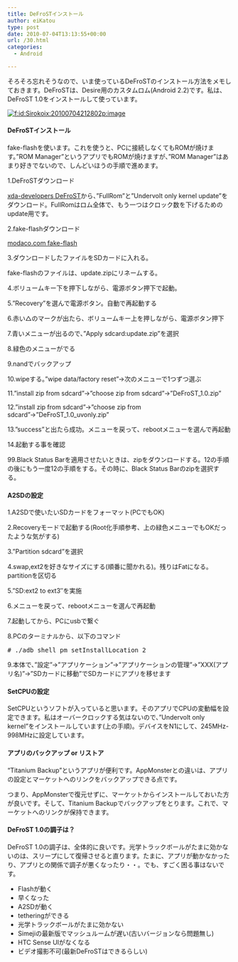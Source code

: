 ```yaml
---
title: DeFroSTインストール
author: eiKatou
type: post
date: 2010-07-04T13:13:55+00:00
url: /30.html
categories:
  - Android

---
```

<div class="section">
  <p>
    そろそろ忘れそうなので、いま使っているDeFroSTのインストール方法をメモしておきます。DeFroSTは、Desire用のカスタムロム(Android 2.2)です。私は、DeFroST 1.0をインストールして使っています。
  </p>
  
  <p>
    <a href="http://f.hatena.ne.jp/Sirokoix/20100704212802" class="hatena-fotolife" target="_blank"><img src="http://cdn-ak.f.st-hatena.com/images/fotolife/S/Sirokoix/20100704/20100704212802.png" alt="f:id:Sirokoix:20100704212802p:image" title="f:id:Sirokoix:20100704212802p:image" class="hatena-fotolife" /></a>
  </p>
  
  <h4>
    DeFroSTインストール
  </h4>
  
  <p>
    fake-flashを使います。これを使うと、PCに接続しなくてもROMが焼けます。&#8221;ROM Manager&#8221;というアプリでもROMが焼けますが、&#8221;ROM Manager&#8221;はあまり好きでないので、しんどいほうの手順で進めます。
  </p>
  
  <p>
    1.DeFroSTダウンロード
  </p>
  
  <p>
    <a href="http://forum.xda-developers.com/showthread.php?t=690477" target="_blank">xda-developers DeFroST</a>から、&#8221;FullRom&#8221;と&#8221;Undervolt only kernel update&#8221;をダウンロード。FullRomはロム全体で、もう一つはクロック数を下げるためのupdate用です。
  </p>
  
  <p>
    2.fake-flashダウンロード
  </p>
  
  <p>
    <a href="http://android.modaco.com/content/htc-desire-desire-modaco-com/310794/10-june-v1-8-1-7-fake-flash-by-koush-launching-recovery-on-your-device-without-a-pc/" target="_blank">modaco.com fake-flash</a>
  </p>
  
  <p>
    3.ダウンロードしたファイルをSDカードに入れる。
  </p>
  
  <p>
    fake-flashのファイルは、update.zipにリネームする。
  </p>
  
  <p>
    4.ボリュームキー下を押下しながら、電源ボタン押下で起動。
  </p>
  
  <p>
    5.&#8221;Recovery&#8221;を選んで電源ボタン。自動で再起動する
  </p>
  
  <p>
    6.赤い△のマークが出たら、ボリュームキー上を押しながら、電源ボタン押下
  </p>
  
  <p>
    7.青いメニューが出るので、&#8221;Apply sdcard:update.zip&#8221;を選択
  </p>
  
  <p>
    8.緑色のメニューがでる
  </p>
  
  <p>
    9.nandでバックアップ
  </p>
  
  <p>
    10.wipeする。&#8221;wipe data/factory reset&#8221;→次のメニューで1つずつ選ぶ
  </p>
  
  <p>
    11.&#8221;install zip from sdcard&#8221;→&#8221;choose zip from sdcard&#8221;→&#8221;DeFroST_1.0.zip&#8221;
  </p>
  
  <p>
    12.&#8221;install zip from sdcard&#8221;→&#8221;choose zip from sdcard&#8221;→&#8221;DeFroST_1.0_uvonly.zip&#8221;
  </p>
  
  <p>
    13.&#8221;success&#8221;と出たら成功。メニューを戻って、rebootメニューを選んで再起動
  </p>
  
  <p>
    14.起動する事を確認
  </p>
  
  <p>
    99.Black Status Barを適用させたいときは、zipをダウンロードする。12の手順の後にもう一度12の手順をする。その時に、Black Status Barのzipを選択する。
  </p>
  
  <h4>
    A2SDの設定
  </h4>
  
  <p>
    1.A2SDで使いたいSDカードをフォーマット(PCでもOK)
  </p>
  
  <p>
    2.Recoveryモードで起動する(Root化手順参考、上の緑色メニューでもOKだったような気がする)
  </p>
  
  <p>
    3.&#8221;Partition sdcard&#8221;を選択
  </p>
  
  <p>
    4.swap,ext2を好きなサイズにする(順番に聞かれる)。残りはFatになる。partitionを区切る
  </p>
  
  <p>
    5.&#8221;SD:ext2 to ext3&#8243;を実施
  </p>
  
  <p>
    6.メニューを戻って、rebootメニューを選んで再起動
  </p>
  
  <p>
    7.起動してから、PCにusbで繋ぐ
  </p>
  
  <p>
    8.PCのターミナルから、以下のコマンド
  </p>
  
  <pre class="syntax-highlight">
<span class="synComment"># ./adb shell pm setInstallLocation 2</span>
</pre>
  
  <p>
    9.本体で、&#8221;設定&#8221;→&#8221;アプリケーション&#8221;→&#8221;アプリケーションの管理&#8221;→&#8221;XXX(アプリ名)&#8221;→&#8221;SDカードに移動&#8221;でSDカードにアプリを移せます
  </p>
  
  <h4>
    SetCPUの設定
  </h4>
  
  <p>
    SetCPUというソフトが入っていると思います。そのアプリでCPUの変動幅を設定できます。私はオーバークロックする気はないので、&#8221;Undervolt only kernel&#8221;をインストールしています(上の手順)。デバイスをN1にして、245MHz-998MHzに設定しています。
  </p>
  
  <h4>
    アプリのバックアップ or リストア
  </h4>
  
  <p>
    &#8220;Titanium Backup&#8221;というアプリが便利です。AppMonsterとの違いは、アプリの設定とマーケットへのリンクをバックアップできる点です。
  </p>
  
  <p>
    つまり、AppMonsterで復元せずに、マーケットからインストールしておいた方が良いです。そして、Titanium Backupでバックアップをとります。これで、マーケットへのリンクが保持できます。
  </p>
  
  <h4>
    DeFroST 1.0の調子は？
  </h4>
  
  <p>
    DeFroST 1.0の調子は、全体的に良いです。光学トラックボールがたまに効かないのは、スリープにして復帰させると直ります。たまに、アプリが動かなかったり、アプリとの関係で調子が悪くなったり・・。でも、すごく困る事はないです。
  </p>
  
  <ul>
    <li>
      Flashが動く
    </li>
    <li>
      早くなった
    </li>
    <li>
      A2SDが動く
    </li>
    <li>
      tetheringができる
    </li>
    <li>
      光学トラックボールがたまに効かない
    </li>
    <li>
      Simejiの最新版でマッシュルームが遅い(古いバージョンなら問題無し)
    </li>
    <li>
      HTC Sense UIがなくなる
    </li>
    <li>
      ビデオ撮影不可(最新DeFroSTはできるらしい)
    </li>
  </ul>
</div>
